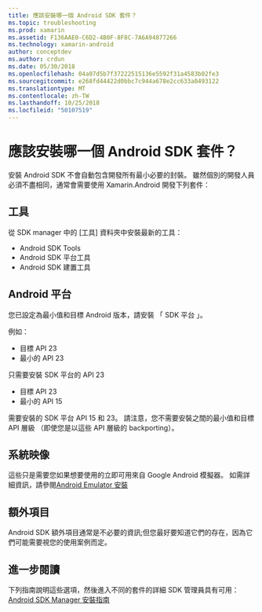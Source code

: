 ```yaml
---
title: 應該安裝哪一個 Android SDK 套件？
ms.topic: troubleshooting
ms.prod: xamarin
ms.assetid: F136AAE0-C6D2-4B0F-8F8C-7A6A94877266
ms.technology: xamarin-android
author: conceptdev
ms.author: crdun
ms.date: 05/30/2018
ms.openlocfilehash: 04a07d5b7f37222515136e5592f31a4583b02fe3
ms.sourcegitcommit: e268fd44422d0bbc7c944a678e2cc633a0493122
ms.translationtype: MT
ms.contentlocale: zh-TW
ms.lasthandoff: 10/25/2018
ms.locfileid: "50107519"
---
```

# <a name="which-android-sdk-packages-should-i-install"></a>應該安裝哪一個 Android SDK 套件？

安裝 Android SDK 不會自動包含開發所有最小必要的封裝。 雖然個別的開發人員必須不盡相同，通常會需要使用 Xamarin.Android 開發下列套件：

## <a name="tools"></a>工具

從 SDK manager 中的 [工具] 資料夾中安裝最新的工具：

- Android SDK Tools
- Android SDK 平台工具
- Android SDK 建置工具

## <a name="android-platforms"></a>Android 平台

您已設定為最小值和目標 Android 版本，請安裝 「 SDK 平台 」。 

例如：

- 目標 API 23
- 最小的 API 23

只需要安裝 SDK 平台的 API 23

- 目標 API 23
- 最小的 API 15

需要安裝的 SDK 平台 API 15 和 23。 請注意，您不需要安裝之間的最小值和目標 API 層級 （即使您是以這些 API 層級的 backporting）。

## <a name="system-images"></a>系統映像

這些只是需要您如果想要使用的立即可用來自 Google Android 模擬器。 如需詳細資訊，請參閱[Android Emulator 安裝](~/android/get-started/installation/android-emulator/index.md)

## <a name="extras"></a>額外項目
Android SDK 額外項目通常是不必要的資訊;但您最好要知道它們的存在，因為它們可能需要視您的使用案例而定。

## <a name="further-reading"></a>進一步閱讀
下列指南說明這些選項，然後進入不同的套件的詳細 SDK 管理員具有可用： [Android SDK Manager 安裝指南](http://www.themethodology.net/2015/02/android-sdk-manager-setup-for.html?m=1)

